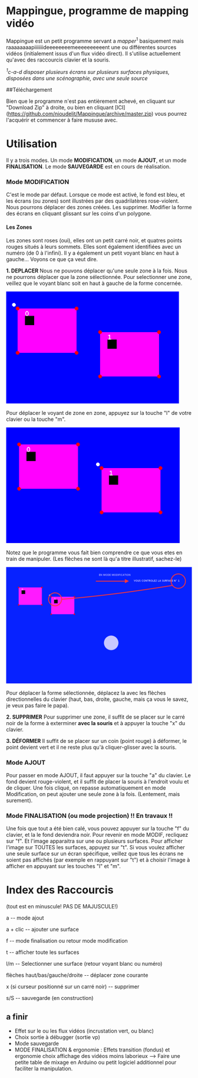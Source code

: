 # Mappingue, programme de mapping vidéo

Mappingue est un petit programme servant a *mapper*<sup>1</sup> basiquement mais raaaaaaaapiiiiiiideeeeeeeemeeeeeeeeeent une ou différentes sources vidéos (initialement issus d'un flux vidéo direct). Il s'utilise actuellement qu'avec des raccourcis clavier et la souris.

*<sup>1</sup>c-a-d disposer plusieurs écrans sur plusieurs surfaces physiques, disposées dans une scénographie, avec une seule source*

##Téléchargement

Bien que le programme n'est pas entièrement achevé, en cliquant sur "Download Zip" à droite, ou bien en cliquant [ICI] (https://github.com/nioudelit/Mappingue/archive/master.zip) vous pourrez l'acquérir et commencer à faire mususe avec.

# Utilisation

Il y a trois modes. Un mode **MODIFICATION**, un mode **AJOUT**, et un mode **FINALISATION**. Le mode **SAUVEGARDE** est en cours de réalisation.

### Mode MODIFICATION

C'est le mode par défaut. Lorsque ce mode est activé, le fond est bleu, et les écrans (ou zones) sont illustrées par des quadrilatères rose-violent. Nous pourrons déplacer des zones créées. Les supprimer. Modifier la forme des écrans en cliquant glissant sur les coins d'un polygone.

#### Les Zones

Les zones sont roses (oui), elles ont un petit carré noir, et quatres points rouges situés à leurs sommets. Elles sont également identifiées avec un numéro (de 0 à l'infini). Il y a également un petit voyant blanc en haut à gauche… Voyons ce que ça veut dire.

**1. DEPLACER**
Nous ne pouvons déplacer qu'une seule zone à la fois. Nous ne pourrons déplacer que la zone sélectionnée. Pour selectionner une zone, veillez que le voyant blanc soit en haut à gauche de la forme concernée.

![GitHub Logo](/img/001.png)

Pour déplacer le voyant de zone en zone, appuyez sur la touche "l" de votre clavier ou la touche "m".

![GitHub Logo](/img/002.png)

Notez que le programme vous fait bien comprendre ce que vous etes en train de manipuler. (Les flèches ne sont là qu'a titre illustratif, sachez-le)

![GitHub Logo](/img/003.png)

Pour déplacer la forme sélectionnée, déplacez la avec les flèches directionnelles du clavier (haut, bas, droite, gauche, mais ça vous le savez, je veux pas faire le papa).

**2. SUPPRIMER**
Pour supprimer une zone, il suffit de se placer sur le carré noir de la forme à exterminer **avec la souris**  et à appuyer la touche "x" du clavier.

**3. DÉFORMER**
Il suffit de se placer sur un coin (point rouge) à déformer, le point devient vert et il ne reste plus qu'à cliquer-glisser avec la souris. 

### Mode AJOUT
Pour passer en mode AJOUT, il faut appuyer sur la touche "a" du clavier. Le fond devient rouge-violent, et il suffit de placer la souris à l'endroit voulu et de cliquer. Une fois cliqué, on repasse automatiquement en mode Modification, on peut ajouter une seule zone à la fois. (Lentement, mais surement).

### Mode FINALISATION (ou mode projection) !! En travaux !!
Une fois que tout a été bien calé, vous pouvez appuyer sur la touche "f" du clavier, et la le fond deviendra noir. Pour revenir en mode MODIF, recliquez sur "f". Et l'image apparaitra sur une ou plusieurs surfaces. Pour afficher l'image sur TOUTES les surfaces, appuyez sur "t". Si vous voulez afficher une seule surface sur un écran spécifique, veillez que tous les écrans ne soient pas affichés (par exemple en rappuyant sur "t") et à choisir l'image à afficher en appuyant sur les touches "l" et "m".

# Index des Raccourcis 
(tout est en minuscule! PAS DE MAJUSCULE!)

a -- mode ajout

a + clic -- ajouter une surface

f -- mode finalisation ou retour mode modification

t -- afficher toute les surfaces

l/m -- Selectionner une surface (retour voyant blanc ou numéro)

flèches haut/bas/gauche/droite -- déplacer zone courante

x (si curseur positionné sur un carré noir) -- supprimer

s/S -- sauvegarde (en construction)


## a finir

* Effet sur le ou les flux vidéos (incrustation vert, ou blanc)
* Choix sortie à débugger (sortie vp)
* Mode sauvegarde
* MODE FINALISATION & ergonomie : Effets transition (fondus) et ergonomie choix affichage des vidéos moins laborieux --> Faire une petite table de mixage en Arduino ou petit logiciel additionnel pour faciliter la manipulation.